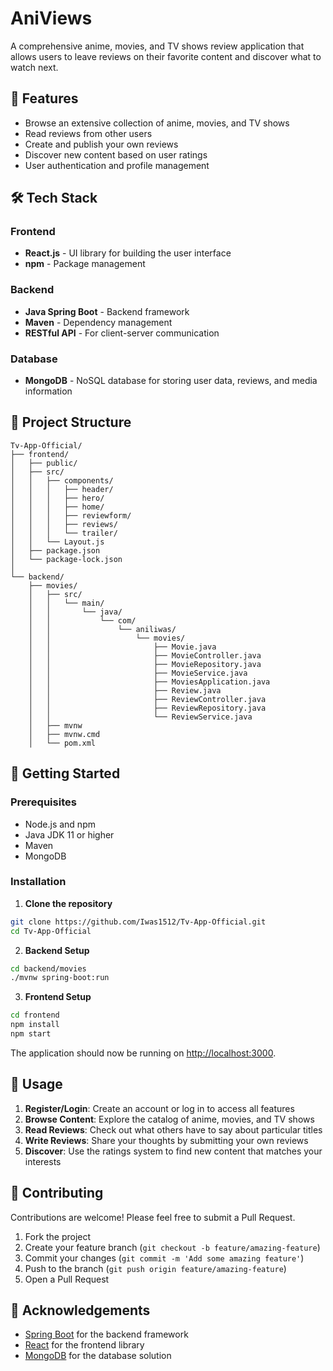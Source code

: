 # AniViews

A comprehensive anime, movies, and TV shows review application that allows users to leave reviews on their favorite content and discover what to watch next.

## 🌟 Features

- Browse an extensive collection of anime, movies, and TV shows
- Read reviews from other users
- Create and publish your own reviews
- Discover new content based on user ratings
- User authentication and profile management

## 🛠️ Tech Stack

### Frontend
- **React.js** - UI library for building the user interface
- **npm** - Package management

### Backend
- **Java Spring Boot** - Backend framework 
- **Maven** - Dependency management
- **RESTful API** - For client-server communication

### Database
- **MongoDB** - NoSQL database for storing user data, reviews, and media information

## 📁 Project Structure

```
Tv-App-Official/
├── frontend/
│   ├── public/
│   ├── src/
│   │   ├── components/
│   │   │   ├── header/
│   │   │   ├── hero/
│   │   │   ├── home/
│   │   │   ├── reviewform/
│   │   │   ├── reviews/
│   │   │   └── trailer/
│   │   └── Layout.js
│   ├── package.json
│   └── package-lock.json
│
└── backend/
    ├── movies/
    │   ├── src/
    │   │   └── main/
    │   │       └── java/
    │   │           └── com/
    │   │               └── aniliwas/
    │   │                   └── movies/
    │   │                       ├── Movie.java
    │   │                       ├── MovieController.java
    │   │                       ├── MovieRepository.java
    │   │                       ├── MovieService.java
    │   │                       ├── MoviesApplication.java
    │   │                       ├── Review.java
    │   │                       ├── ReviewController.java
    │   │                       ├── ReviewRepository.java
    │   │                       └── ReviewService.java
    │   ├── mvnw
    │   ├── mvnw.cmd
    │   └── pom.xml
```

## 🚀 Getting Started

### Prerequisites

- Node.js and npm
- Java JDK 11 or higher
- Maven
- MongoDB

### Installation

1. **Clone the repository**

```bash
git clone https://github.com/Iwas1512/Tv-App-Official.git
cd Tv-App-Official
```

2. **Backend Setup**

```bash
cd backend/movies
./mvnw spring-boot:run
```

3. **Frontend Setup**

```bash
cd frontend
npm install
npm start
```

The application should now be running on [http://localhost:3000](http://localhost:3000).

## 📱 Usage

1. **Register/Login**: Create an account or log in to access all features
2. **Browse Content**: Explore the catalog of anime, movies, and TV shows
3. **Read Reviews**: Check out what others have to say about particular titles
4. **Write Reviews**: Share your thoughts by submitting your own reviews
5. **Discover**: Use the ratings system to find new content that matches your interests

## 🤝 Contributing

Contributions are welcome! Please feel free to submit a Pull Request.

1. Fork the project
2. Create your feature branch (`git checkout -b feature/amazing-feature`)
3. Commit your changes (`git commit -m 'Add some amazing feature'`)
4. Push to the branch (`git push origin feature/amazing-feature`)
5. Open a Pull Request



## 🙏 Acknowledgements

- [Spring Boot](https://spring.io/projects/spring-boot) for the backend framework
- [React](https://reactjs.org/) for the frontend library
- [MongoDB](https://www.mongodb.com/) for the database solution

